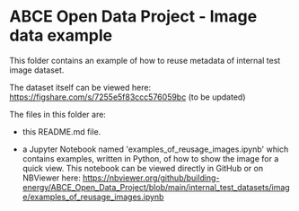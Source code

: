 # ABCE Open Data Project - Image data example


This folder contains an example of how to reuse metadata of internal test image dataset.
 
The dataset itself can be viewed here: https://figshare.com/s/7255e5f83ccc576059bc  (to be updated)

The files in this folder are:

- this README.md file.

- a Jupyter Notebook named 'examples_of_reusage_images.ipynb' which contains examples, written in Python, of how to show the image for a quick view. This notebook can be viewed directly in GitHub or on NBViewer here: https://nbviewer.org/github/building-energy/ABCE_Open_Data_Project/blob/main/internal_test_datasets/image/examples_of_reusage_images.ipynb
